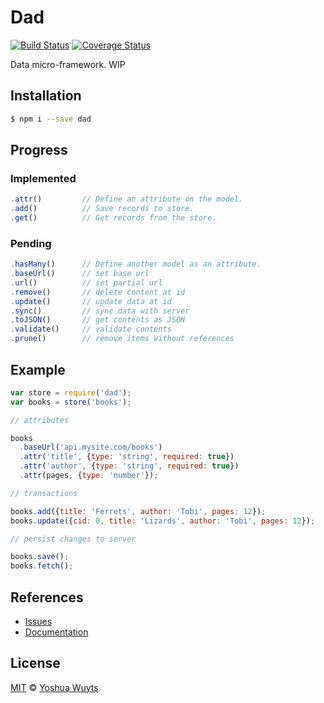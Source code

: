 # Dad

[![Build Status](https://travis-ci.org/yoshuawuyts/dad.svg)](https://travis-ci.org/yoshuawuyts/dad)
[![Coverage Status](https://coveralls.io/repos/yoshuawuyts/dad/badge.png)](https://coveralls.io/r/yoshuawuyts/dad)

Data micro-framework. WIP

## Installation
````bash
$ npm i --save dad
````

## Progress
### Implemented
````js
.attr()         // Define an attribute on the model.
.add()          // Save records to store.
.get()          // Get records from the store.
````

### Pending
````js
.hasMany()      // Define another model as an attribute.
.baseUrl()      // set base url
.url()          // set partial url
.remove()       // delete content at id
.update()       // update data at id
.sync()         // sync data with server
.toJSON()       // get contents as JSON
.validate()     // validate contents
.prune()        // remove items without references
````

## Example
````js
var store = require('dad');
var books = store('books');

// attributes

books
  .baseUrl('api.mysite.com/books')
  .attr('title', {type: 'string', required: true})
  .attr('author', {type: 'string', required: true})
  .attr(pages, {type: 'number'});

// transactions

books.add({title: 'Ferrets', author: 'Tobi', pages: 12});
books.update({cid: 0, title: 'Lizards', author: 'Tobi', pages: 12});

// persist changes to server

books.save();
books.fetch();
````

## References
- [Issues](https://github.com/yoshuawuyts/dad/issues)
- [Documentation](https://github.com/yoshuawuyts/dad/tree/master/docs/methods.md)

## License
[MIT](https://tldrlegal.com/license/mit-license) © [Yoshua Wuyts](yoshuawuyts.com)

